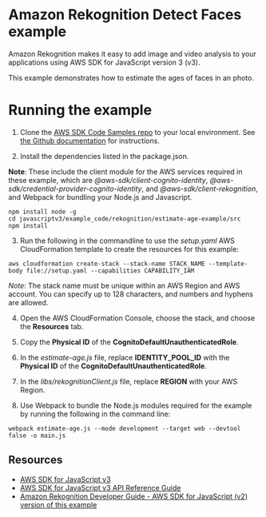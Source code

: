 # Amazon Rekognition Detect Faces example
Amazon Rekognition makes it easy to add image and video analysis to your applications using  AWS SDK for JavaScript version 3 (v3).

This example demonstrates how to estimate the ages of faces in an photo.

# Running the example

1. Clone the [AWS SDK Code Samples repo](https://github.com/awsdocs/aws-doc-sdk-examples) to your local environment. See [the Github documentation](https://docs.github.com/en/github/creating-cloning-and-archiving-repositories/cloning-a-repository) for instructions.

2. Install the dependencies listed in the package.json.

**Note**: These include the client module for the AWS services required in these example, 
which are *@aws-sdk/client-cognito-identity*, *@aws-sdk/credential-provider-cognito-identity*, and *@aws-sdk/client-rekognition*, and Webpack for bundling your Node.js and Javascript.

```
npm install node -g
cd javascriptv3/example_code/rekognition/estimate-age-example/src
npm install
```

3. Run the following in the commandline to use the *setup.yaml* AWS CloudFormation template to create the resources for this example:

```
aws cloudformation create-stack --stack-name STACK_NAME --template-body file://setup.yaml --capabilities CAPABILITY_IAM
```

*Note*: The stack name must be unique within an AWS Region and AWS account. You can specify up to 128 characters, and numbers and hyphens are allowed.

4. Open the AWS CloudFormation Console, choose the stack, and choose the  **Resources** tab. 

5. Copy the **Physical ID** of the **CognitoDefaultUnauthenticatedRole**.

6. In the *estimate-age.js* file, replace **IDENTITY_POOL_ID** with the **Physical ID** of the **CognitoDefaultUnauthenticatedRole**.

7. In the *libs/rekognitionClient.js* file, replace **REGION** with your AWS Region.

8. Use Webpack to bundle the Node.js modules required for the example by running the following in the command line:

```
webpack estimate-age.js --mode development --target web --devtool false -o main.js
```

## Resources
- [AWS SDK for JavaScript v3](https://github.com/aws/aws-sdk-js-v3) 
- [AWS SDK for JavaScript v3 API Reference Guide](https://docs.aws.amazon.com/AWSJavaScriptSDK/v3/latest/client/rekognition/index.html)
- [Amazon Rekognition Developer Guide - AWS SDK for JavaScript (v2) version of this example](https://docs.aws.amazon.com/rekognition/latest/dg/image-bytes-javascript.html)
